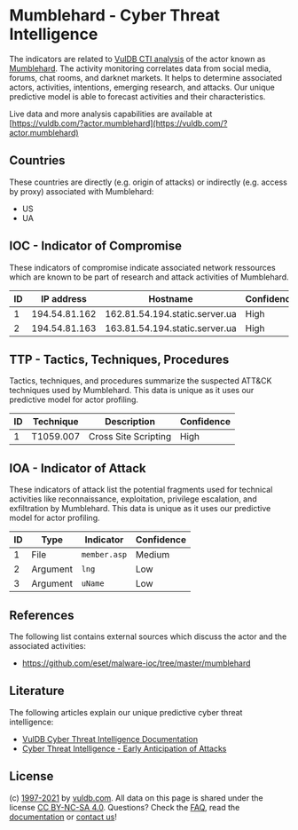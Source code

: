 # Mumblehard - Cyber Threat Intelligence

The indicators are related to [VulDB CTI analysis](https://vuldb.com/?doc.cti) of the actor known as [Mumblehard](https://vuldb.com/?actor.mumblehard). The activity monitoring correlates data from social media, forums, chat rooms, and darknet markets. It helps to determine associated actors, activities, intentions, emerging research, and attacks. Our unique predictive model is able to forecast activities and their characteristics.

Live data and more analysis capabilities are available at [https://vuldb.com/?actor.mumblehard](https://vuldb.com/?actor.mumblehard)

## Countries

These countries are directly (e.g. origin of attacks) or indirectly (e.g. access by proxy) associated with Mumblehard:

* US
* UA

## IOC - Indicator of Compromise

These indicators of compromise indicate associated network ressources which are known to be part of research and attack activities of Mumblehard.

ID | IP address | Hostname | Confidence
-- | ---------- | -------- | ----------
1 | 194.54.81.162 | 162.81.54.194.static.server.ua | High
2 | 194.54.81.163 | 163.81.54.194.static.server.ua | High

## TTP - Tactics, Techniques, Procedures

Tactics, techniques, and procedures summarize the suspected ATT&CK techniques used by Mumblehard. This data is unique as it uses our predictive model for actor profiling.

ID | Technique | Description | Confidence
-- | --------- | ----------- | ----------
1 | T1059.007 | Cross Site Scripting | High

## IOA - Indicator of Attack

These indicators of attack list the potential fragments used for technical activities like reconnaissance, exploitation, privilege escalation, and exfiltration by Mumblehard. This data is unique as it uses our predictive model for actor profiling.

ID | Type | Indicator | Confidence
-- | ---- | --------- | ----------
1 | File | `member.asp` | Medium
2 | Argument | `lng` | Low
3 | Argument | `uName` | Low

## References

The following list contains external sources which discuss the actor and the associated activities:

* https://github.com/eset/malware-ioc/tree/master/mumblehard

## Literature

The following articles explain our unique predictive cyber threat intelligence:

* [VulDB Cyber Threat Intelligence Documentation](https://vuldb.com/?doc.cti)
* [Cyber Threat Intelligence - Early Anticipation of Attacks](https://www.scip.ch/en/?labs.20201022)

## License

(c) [1997-2021](https://vuldb.com/?doc.changelog) by [vuldb.com](https://vuldb.com/?doc.about). All data on this page is shared under the license [CC BY-NC-SA 4.0](https://creativecommons.org/licenses/by-nc-sa/4.0/). Questions? Check the [FAQ](https://vuldb.com/?doc.faq), read the [documentation](https://vuldb.com/?doc) or [contact us](https://vuldb.com/?contact)!
